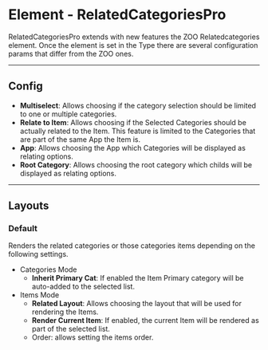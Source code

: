 # Element - RelatedCategoriesPro

RelatedCategoriesPro extends with new features the ZOO Relatedcategories element. Once the element is set in the Type there are several configuration params that differ from the ZOO ones.

---

## Config

- **Multiselect**: Allows choosing if the category selection should be limited to one or multiple categories.
- **Relate to Item**: Allows choosing if the Selected Categories should be actually related to the Item. This feature is limited to the Categories that are part of the same App the Item is.
- **App**: Allows choosing the App which Categories will be displayed as relating options.
- **Root Category**: Allows choosing the root category which childs will be displayed as relating options.

---

## Layouts

### Default

Renders the related categories or those categories items depending on the following settings.

- Categories Mode
  - **Inherit Primary Cat**: If enabled the Item Primary category will be auto-added to the selected list.
- Items Mode
  - **Related Layout**: Allows choosing the layout that will be used for rendering the Items.
  - **Render Current Item**: If enabled, the current Item will be rendered as part of the selected list.
  - Order: allows setting the items order.
